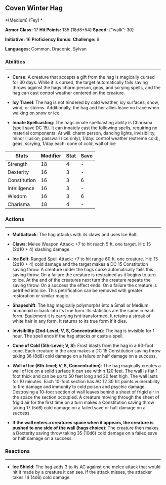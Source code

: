 ## Coven Winter Hag
*(Medium) (Fey) *

**Armor Class:** 17
**Hit Points:** 135 (18d8+54)
**Speed:** {"walk": 30}

**Initiative:** 16
**Proficiency Bonus:**
**Challenge:** 9

**Languages:** Common, Draconic, Sylvan

### Abilities
 --- 
- **Curse**: A creature that accepts a gift from the hag is magically cursed for 30 days. While it is cursed, the target automatically fails saving throws against the hags charm person, geas, and scrying spells, and the hag can cast control weather centered on the creature.

- **Icy Travel**: The hag is not hindered by cold weather, icy surfaces, snow, wind, or storms. Additionally, the hag and her allies leave no trace when walking on snow or ice.

- **Innate Spellcasting**: The hags innate spellcasting ability is Charisma (spell save DC 15). It can innately cast the following spells, requiring no material components: At will: charm person, dancing lights, invisibility, minor illusion, passwall (ice only), 1/day: control weather (extreme cold), geas, scrying, 1/day each: cone of cold, wall of ice



| Stats | Modifier | Stat | Save
| ---- | ---- | ---- | ---- |
| Strength | 18 | 4 | - |
| Dexterity | 16 | 3 | - |
| Constitution | 16 | 3 | 6 |
| Intelligence | 16 | 3 | - |
| Wisdom | 16 | 3 | 6 |
| Charisma | 18 | 4 | - |

### Actions
 --- 
- **Multiattack**: The hag attacks with its claws and uses Ice Bolt.

- **Claws**: Melee Weapon Attack: +7 to hit  reach 5 ft.  one target. Hit: 15 (2d10 + 4) slashing damage.

- **Ice Bolt**: Ranged Spell Attack: +7 to hit  range 60 ft.  one creature. Hit: 15 (2d10 + 4) cold damage  and the target makes a DC 15 Constitution saving throw. A creature under the hags curse automatically fails this saving throw. On a failure  the creature is restrained as it begins to turn to ice. At the end of the creatures next turn  the creature repeats the saving throw. On a success  the effect ends. On a failure  the creature is petrified into ice. This petrification can be removed with greater restoration or similar magic.

- **Shapeshift**: The hag magically polymorphs into a Small or Medium humanoid or back into its true form. Its statistics are the same in each form. Equipment it is carrying isnt transformed. It retains a streak of white hair in any form. It returns to its true form if it dies.

- **Invisibility (2nd-Level; V, S, Concentration)**: The hag is invisible for 1 hour. The spell ends if the hag attacks or casts a spell.

- **Cone of Cold (5th-Level; V, S)**: Frost blasts from the hag in a 60-foot cone. Each creature in the area makes a DC 15 Constitution saving throw  taking 36 (8d8) cold damage on a failure or half damage on a success.

- **Wall of Ice (6th-level; V, S, Concentration)**: The hag magically creates a wall of ice on a solid surface it can see within 120 feet. The wall is flat  1 foot thick  and can be up to 50 feet long and 20 feet high. The wall lasts for 10 minutes. Each 10-foot section has AC 12  30 hit points  vulnerability to fire damage  and immunity to cold  poison  and psychic damage. Destroying a 10-foot section of wall leaves behind a sheet of frigid air in the space the section occupied. A creature moving through the sheet of frigid air for the first time on a turn makes a Constitution saving throw  taking 17 (5d6) cold damage on a failed save or half damage on a success.

- **If the wall enters a creatures space when it appears, the creature is pushed to one side of the wall (hags choice)**: The creature then makes a Dexterity saving throw  taking 35 (10d6) cold damage on a failed save or half damage on a success.

### Reactions
 --- 
- **Ice Shield**: The hag adds 3 to its AC against one melee attack that would hit it made by a creature it can see. If the attack misses, the attacker takes 14 (4d6) cold damage.

